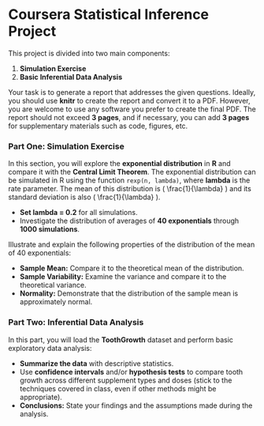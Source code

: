 # Coursera Statistical Inference Project

This project is divided into two main components:

1. **Simulation Exercise**
2. **Basic Inferential Data Analysis**

Your task is to generate a report that addresses the given questions. Ideally, you should use **knitr** to create the report and convert it to a PDF. However, you are welcome to use any software you prefer to create the final PDF. The report should not exceed **3 pages**, and if necessary, you can add **3 pages** for supplementary materials such as code, figures, etc.

### Part One: Simulation Exercise

In this section, you will explore the **exponential distribution** in **R** and compare it with the **Central Limit Theorem**. The exponential distribution can be simulated in R using the function `rexp(n, lambda)`, where **lambda** is the rate parameter. The mean of this distribution is \( \frac{1}{\lambda} \) and its standard deviation is also \( \frac{1}{\lambda} \).

- **Set lambda = 0.2** for all simulations.
- Investigate the distribution of averages of **40 exponentials** through **1000 simulations**.

Illustrate and explain the following properties of the distribution of the mean of 40 exponentials:

- **Sample Mean:** Compare it to the theoretical mean of the distribution.
- **Sample Variability:** Examine the variance and compare it to the theoretical variance.
- **Normality:** Demonstrate that the distribution of the sample mean is approximately normal.

### Part Two: Inferential Data Analysis

In this part, you will load the **ToothGrowth** dataset and perform basic exploratory data analysis:

- **Summarize the data** with descriptive statistics.
- Use **confidence intervals** and/or **hypothesis tests** to compare tooth growth across different supplement types and doses (stick to the techniques covered in class, even if other methods might be appropriate).
- **Conclusions:** State your findings and the assumptions made during the analysis.
